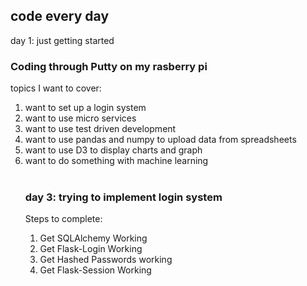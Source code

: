 code every day
---------------------------------------------------

day 1: just getting started
<h3>Coding through Putty on my rasberry pi
</h3>	topics I want to cover:
		<ol>
		<li> want to set up a login system</li>
		<li> want to use micro services</li>
		<li> want to use test driven development</li>
		<li> want to use pandas and numpy to upload data from 
		   spreadsheets</li>
		<li> want to use D3 to display charts and graph</li>
		<li> want to do something with machine learning</li>

<br>
<h3>day 3: trying to implement login system
</h3>	Steps to complete:
		<ol>
			<li>Get SQLAlchemy Working </li>
			<li>Get Flask-Login Working</li>
			<li>Get Hashed Passwords working</li>
			<li>Get Flask-Session Working</li>
		</ol>		
